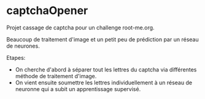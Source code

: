 # captchaOpener

Projet cassage de captcha pour un challenge root-me.org.

Beaucoup de traitement d'image et un petit peu de prédiction par un réseau de neurones.

Etapes:
- On cherche d'abord à séparer tout les lettres du captcha via différentes méthode de traitement d'image.
- On vient ensuite soumettre les lettres individuellement à un réseau de neuronne qui a subit un apprentissage supervisé.
